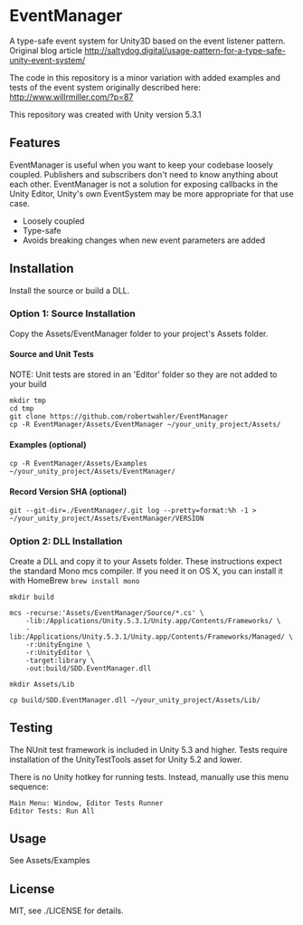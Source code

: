 EventManager
============

A type-safe event system for Unity3D based on the event listener pattern.
Original blog article http://saltydog.digital/usage-pattern-for-a-type-safe-unity-event-system/

The code in this repository is a minor variation with added examples and tests
of the event system originally described here:
http://www.willrmiller.com/?p=87

This repository was created with Unity version 5.3.1

Features
--------

EventManager is useful when you want to keep your codebase loosely coupled.
Publishers and subscribers don't need to know anything about each other.
EventManager is not a solution for exposing callbacks in the Unity Editor,
Unity's own EventSystem may be more appropriate for that use case.

* Loosely coupled
* Type-safe
* Avoids breaking changes when new event parameters are added

Installation
------------

Install the source or build a DLL.

### Option 1: Source Installation

Copy the Assets/EventManager folder to your project's Assets folder.

#### Source and Unit Tests

NOTE: Unit tests are stored in an 'Editor' folder so they are not added to your build

    mkdir tmp
    cd tmp
    git clone https://github.com/robertwahler/EventManager
    cp -R EventManager/Assets/EventManager ~/your_unity_project/Assets/

#### Examples (optional)

    cp -R EventManager/Assets/Examples ~/your_unity_project/Assets/EventManager/

#### Record Version SHA (optional)

    git --git-dir=./EventManager/.git log --pretty=format:%h -1 > ~/your_unity_project/Assets/EventManager/VERSION

### Option 2: DLL Installation

Create a DLL and copy it to your Assets folder.  These instructions expect the
standard Mono mcs compiler.  If you need it on OS X, you can install it with
HomeBrew ```brew install mono```

    mkdir build

    mcs -recurse:'Assets/EventManager/Source/*.cs' \
        -lib:/Applications/Unity.5.3.1/Unity.app/Contents/Frameworks/ \
        -lib:/Applications/Unity.5.3.1/Unity.app/Contents/Frameworks/Managed/ \
        -r:UnityEngine \
        -r:UnityEditor \
        -target:library \
        -out:build/SDD.EventManager.dll

    mkdir Assets/Lib

    cp build/SDD.EventManager.dll ~/your_unity_project/Assets/Lib/

Testing
-------

The NUnit test framework is included in Unity 5.3 and higher.  Tests require
installation of the UnityTestTools asset for Unity 5.2 and lower.

There is no Unity hotkey for running tests. Instead, manually use this menu sequence:

    Main Menu: Window, Editor Tests Runner
    Editor Tests: Run All

Usage
-----

See Assets/Examples

License
-------

MIT, see ./LICENSE for details.
